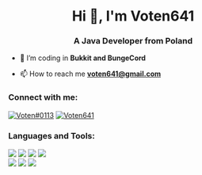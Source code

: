 <h1 align="center">Hi 👋, I'm Voten641</h1>
<h3 align="center">A Java Developer from Poland</h3>

- 🔭 I’m coding in **Bukkit and BungeCord**

- 📫 How to reach me **voten641@gmail.com**

<h3 align="left">Connect with me:</h3>
<p align="left">
  <a href="https://discordapp.com/users/291308183928963092" target="blank"><img align="center" src="https://img.shields.io/badge/voten%230113-%237289DA.svg?&style=for-the-badge&logo=discord&logoColor=white" alt="Voten#0113"/></a>
  <a href="https://twitter.com/Voten641" target="blank"><img align="center" src="https://img.shields.io/badge/voten641-%231D9BF9.svg?&style=for-the-badge&logo=twitter&logoColor=white" alt="Voten641"/></a>
</p>

<h3 align="left">Languages and Tools:</h3>


[<img src="https://img.shields.io/badge/bukkit%20-%231364B5.svg?&style=for-the-badge&logo=mojang-studios&logoColor=white" />](https://dev.bukkit.org)
[<img src="https://img.shields.io/badge/Spigot%20-%23ee8d1e.svg?&style=for-the-badge&logo=mojang-studios&logoColor=white" />](https://www.spigotmc.org/)
[<img src="https://img.shields.io/badge/bungeecord%20-%23DB1F29.svg?&style=for-the-badge&logo=mojang-studios&logoColor=white" />](https://www.spigotmc.org/wiki/about-bungeecord/)
[<img src="https://img.shields.io/badge/mysql-%234479A1.svg?&style=for-the-badge&logo=mysql&logoColor=white" />](https://www.mysql.com/)
</br>
[<img src="https://img.shields.io/badge/-IntelliJ%20IDEA-000000?style=for-the-badge&logo=IntelliJIDEA" />](https://www.jetbrains.com/idea/)
[<img src="https://img.shields.io/badge/-Visual%20Studio%20Code-007ACC?style=for-the-badge&logo=Visual-Studio" />](https://code.visualstudio.com)
[<img src="https://img.shields.io/badge/-Arch%20Linux-000000?style=for-the-badge&logo=archlinux" />](https://archlinux.org/)
